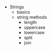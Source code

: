 - Strings
    - basics
    - string methods
        - length
        - uppercase
        - lowercase
        - split
        - join
        